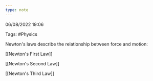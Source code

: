 ```yaml
---
type: note
---
```

06/08/2022 19:06

Tags: #Physics 

Newton's laws describe the relationship between force and motion:

[[Newton's First Law]]

[[Newton's Second Law]]

[[Newton's Third Law]]

